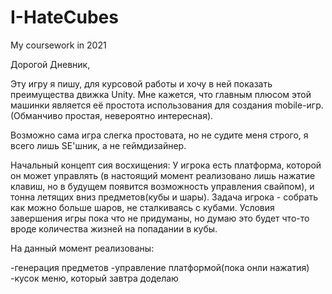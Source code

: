 # I-HateCubes
 My coursework in 2021
 
Дорогой Дневник, 

Эту игру я пишу, для курсовой работы и хочу в ней показать преимущества движка Unity. Мне кажется, что главным плюсом этой машинки является её простота использования для создания mobile-игр. (Обманчиво простая, невероятно интересная). 

Возможно сама игра слегка простовата, но не судите меня строго, я всего лишь SE'шник, а не геймдизайнер.

Начальный концепт сия восхищения: У игрока есть платформа, которой он может управлять (в настоящий момент реализовано лишь нажатие клавиш, но в будущем появится возможность управления свайпом), и тонна летящих вниз предметов(кубы и шары). Задача игрока - собрать как можно больше шаров, не сталкиваясь с кубами. Условия завершения игры пока что не придуманы, но думаю это будет что-то вроде количества жизней на попадании в кубы.

На данный момент реализованы:

-генерация предметов
-управление платформой(пока онли нажатия)
-кусок меню, который завтра доделаю
